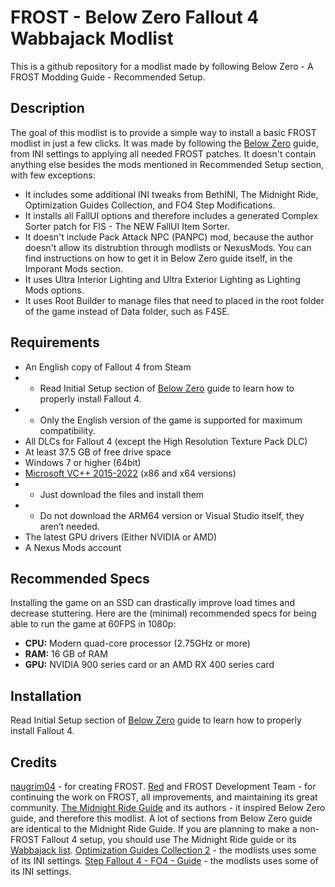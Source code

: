 # FROST - Below Zero Fallout 4 Wabbajack Modlist
This is a github repository for a modlist made by following Below Zero - A FROST Modding Guide -  Recommended Setup.

## Description
The goal of this modlist is to provide a simple way to install a basic FROST modlist in just a few clicks. It was made by following the [Below Zero](https://redawt.github.io/f4-frost-guide) guide, from INI settings to applying all needed FROST patches. It doesn't contain anything else besides the mods mentioned in Recommended Setup section, with few exceptions:
- It includes some additional INI tweaks from BethINI, The Midnight Ride, Optimization Guides Collection, and FO4 Step Modifications.
- It installs all FallUI options and therefore includes a generated Complex Sorter patch for FIS - The NEW FallUI Item Sorter.
- It doesn't include Pack Attack NPC (PANPC) mod, because the author doesn't allow its distrubtion through modlists or NexusMods. You can find instructions on how to get it in Below Zero guide itself, in the Imporant Mods section.
- It uses Ultra Interior Lighting and Ultra Exterior Lighting as Lighting Mods options.
- It uses Root Builder to manage files that need to placed in the root folder of the game instead of Data folder, such as F4SE.

## Requirements
- An English copy of Fallout 4 from Steam
- - Read Initial Setup section of [Below Zero]([https://redawt.github.io/f4-frost-guide](https://redawt.github.io/f4-frost-guide/initialsetup.html)) guide to learn how to properly install Fallout 4.
- - Only the English version of the game is supported for maximum compatibility.
- All DLCs for Fallout 4 (except the High Resolution Texture Pack DLC)
- At least 37.5 GB of free drive space
- Windows 7 or higher (64bit)
- [Microsoft VC++ 2015-2022]([url](https://docs.microsoft.com/en-us/cpp/windows/latest-supported-vc-redist?view=msvc-170)) (x86 and x64 versions)
- - Just download the files and install them
- - Do not download the ARM64 version or Visual Studio itself, they aren’t needed.
- The latest GPU drivers (Either NVIDIA or AMD)
- A Nexus Mods account

## Recommended Specs
Installing the game on an SSD can drastically improve load times and decrease stuttering. Here are the (minimal) recommended specs for being able to run the game at 60FPS in 1080p:

- **CPU:** Modern quad-core processor (2.75GHz or more)
- **RAM:** 16 GB of RAM
- **GPU:** NVIDIA 900 series card or an AMD RX 400 series card

## Installation
Read Initial Setup section of [Below Zero]([https://redawt.github.io/f4-frost-guide](https://redawt.github.io/f4-frost-guide/initialsetup.html)) guide to learn how to properly install Fallout 4.

## Credits
[naugrim04]([url](https://www.nexusmods.com/fallout4/users/6324000)) - for creating FROST.
[Red]([url](https://www.nexusmods.com/fallout4/users/47725848)) and FROST Development Team - for continuing the work on FROST, all improvements, and maintaining its great community.
[The Midnight Ride Guide]([url](https://themidnightride.moddinglinked.com/)) and its authors - it inspired Below Zero guide, and therefore this modlist. A lot of sections from Below Zero guide are identical to the Midnight Ride Guide. If you are planning to make a non-FROST Fallout 4 setup, you should use The Midnight Ride guide or its [Wabbajack list]([url](https://themidnightride.moddinglinked.com/wabbajack.html)).
[Optimization Guides Collection 2]([url](https://www.nexusmods.com/fallout4/mods/50005?tab=description)https://www.nexusmods.com/fallout4/mods/50005?tab=description) - the modlists uses some of its INI settings.
[Step Fallout 4 - FO4 - Guide]([url](https://www.nexusmods.com/fallout4/mods/74193)https://www.nexusmods.com/fallout4/mods/74193) - the modlists uses some of its INI settings.
